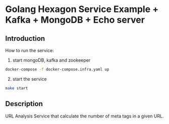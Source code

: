 # Golang Hexagon Service Example + Kafka + MongoDB + Echo server

## Introduction
How to run the service:

1. start mongoDB, kafka and zookeeper
```bash
docker-compose -f docker-compose.infra.yaml up
```

2. start the service
```bash
make start
```

## Description

URL Analysis Service that calculate the number of meta tags in a given URL.
